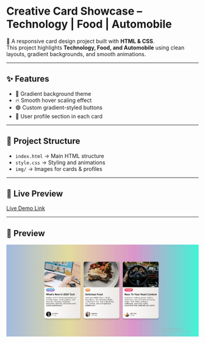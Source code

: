 # Creative Card Showcase – Technology | Food | Automobile  

🚀 A responsive card design project built with **HTML & CSS**.  
This project highlights **Technology, Food, and Automobile** using clean layouts, gradient backgrounds, and smooth animations.  

---

## ✨ Features
- 🎨 Gradient background theme  
- 🔥 Smooth hover scaling effect  
- 🟢 Custom gradient-styled buttons  
- 👤 User profile section in each card  

---

## 📂 Project Structure
- `index.html` → Main HTML structure  
- `style.css` → Styling and animations  
- `img/` → Images for cards & profiles  

---

## 🔗 Live Preview
[Live Demo Link](https://nimraumer-dev.github.io/creative-card-showcase/) 

---

## 📸 Preview
![Project Preview](./img/Projectpreview.jpg)

